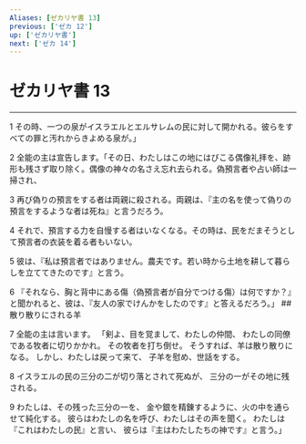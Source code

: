 ```yaml
---
Aliases: [ゼカリヤ書 13]
previous: ['ゼカ 12']
up: ['ゼカリヤ書']
next: ['ゼカ 14']
---
```

# ゼカリヤ書 13

***




1 
その時、一つの泉がイスラエルとエルサレムの民に対して開かれる。彼らをすべての罪と汚れからきよめる泉が。」 



2 
全能の主は宣告します。「その日、わたしはこの地にはびこる偶像礼拝を、跡形も残さず取り除く。偶像の神々の名さえ忘れ去られる。偽預言者や占い師は一掃され、 



3 
再び偽りの預言をする者は両親に殺される。両親は、『主の名を使って偽りの預言をするような者は死ね』と言うだろう。 



4 
それで、預言する力を自慢する者はいなくなる。その時は、民をだまそうとして預言者の衣装を着る者もいない。 



5 
彼は、『私は預言者ではありません。農夫です。若い時から土地を耕して暮らしを立ててきたのです』と言う。 



6 
『それなら、胸と背中にある傷（偽預言者が自分でつける傷）は何ですか？』と聞かれると、彼は、『友人の家でけんかをしたのです』と答えるだろう。」 ## 散り散りにされる羊 



7 
全能の主は言います。 「剣よ、目を覚まして、わたしの仲間、 わたしの同僚である牧者に切りかかれ。 その牧者を打ち倒せ。 そうすれば、羊は散り散りになる。 しかし、わたしは戻って来て、 子羊を慰め、世話をする。 



8 
イスラエルの民の三分の二が切り落とされて死ぬが、 三分の一がその地に残される。 



9 
わたしは、その残った三分の一を、 金や銀を精錬するように、火の中を通らせて純化する。 彼らはわたしの名を呼び、わたしはその声を聞く。 わたしは『これはわたしの民』と言い、 彼らは『主はわたしたちの神です』と言う。」
